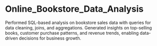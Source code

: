 # Online_Bookstore_Data_Analysis
Performed SQL-based analysis on bookstore sales data with queries for data cleaning, joins, and aggregations. Generated insights on top-selling books, customer purchase patterns, and revenue trends, enabling data-driven decisions for business growth.

